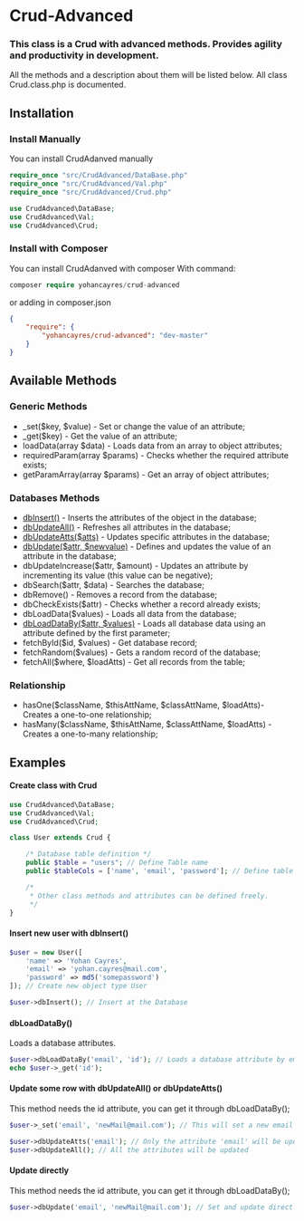 # Crud-Advanced

### This class is a Crud with advanced methods. Provides agility and productivity in development.

All the methods and a description about them will be listed below. All class Crud.class.php is documented.

## Installation 
### Install Manually
You can install CrudAdanved manually
```php
require_once "src/CrudAdvanced/DataBase.php"
require_once "src/CrudAdvanced/Val.php"
require_once "src/CrudAdvanced/Crud.php"

use CrudAdvanced\DataBase;
use CrudAdvanced\Val;
use CrudAdvanced\Crud;
```

### Install with Composer
You can install CrudAdanved with composer
With command:
```php
composer require yohancayres/crud-advanced
```
or adding in composer.json
```json 
{
    "require": {
        "yohancayres/crud-advanced": "dev-master"
    }
}
```

## Available Methods

### Generic Methods
- _set($key, $value) - Set or change the value of an attribute;
- _get($key) - Get the value of an attribute;
- loadData(array $data) - Loads data from an array to object attributes;
- requiredParam(array $params) - Checks whether the required attribute exists;
- getParamArray(array $params) - Get an array of object attributes;

### Databases Methods
- [dbInsert()](#insert-new-user-with-dbinsert) - Inserts the attributes of the object in the database;
- [dbUpdateAll()](#update-some-row-with-dbupdateall-or-dbupdateatts) - Refreshes all attributes in the database;
- [dbUpdateAtts($atts)](#update-some-row-with-dbupdateall-or-dbupdateatts) - Updates specific attributes in the database;
- [dbUpdate($attr, $newvalue)](#update-directly) - Defines and updates the value of an attribute in the database;
- dbUpdateIncrease($attr, $amount) - Updates an attribute by incrementing its value (this value can be negative);
- dbSearch($attr, $data) - Searches the database;
- dbRemove() - Removes a record from the database;
- dbCheckExists($attr) - Checks whether a record already exists;
- dbLoadData($values) - Loads all data from the database;
- [dbLoadDataBy($attr, $values)](#dbloaddataby) - Loads all database data using an attribute defined by the first parameter;
- fetchById($id, $values) - Get database record;
- fetchRandom($values) - Gets a random record of the database;
- fetchAll($where, $loadAtts) - Get all records from the table;

### Relationship
- hasOne($className, $thisAttName, $classAttName, $loadAtts)- Creates a one-to-one relationship;
- hasMany($className, $thisAttName, $classAttName, $loadAtts) - Creates a one-to-many relationship;


## Examples

#### Create class with Crud
```php
use CrudAdvanced\DataBase;
use CrudAdvanced\Val;
use CrudAdvanced\Crud;

class User extends Crud {

	/* Database table definition */
	public $table = "users"; // Define Table name
	public $tableCols = ['name', 'email', 'password']; // Define table cols

	/*
	 * Other class methods and attributes can be defined freely.
	 */
}
```


#### Insert new user with dbInsert()
```php
$user = new User([
	'name' => 'Yohan Cayres',
	'email' => 'yohan.cayres@mail.com',
	'password' => md5('somepassword')
]); // Create new object type User

$user->dbInsert(); // Insert at the Database
```

#### dbLoadDataBy()
Loads a database attributes.
```php
$user->dbLoadDataBy('email', 'id'); // Loads a database attribute by email.
echo $user->_get('id');
```

#### Update some row with dbUpdateAll() or dbUpdateAtts()
This method needs the id attribute, you can get it through dbLoadDataBy();
```php
$user->_set('email', 'newMail@mail.com'); // This will set a new email

$user->dbUpdateAtts('email'); // Only the attribute 'email' will be updated
$user->dbUpdateAll(); // All the attributes will be updated
```

#### Update directly
This method needs the id attribute, you can get it through dbLoadDataBy();
```php
$user->dbUpdate('email', 'newMail@mail.com'); // Set and update directly.
```
